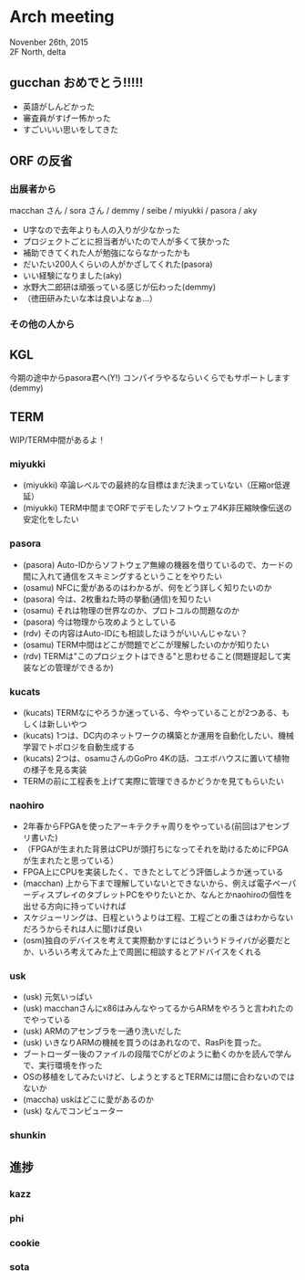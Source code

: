 # Arch meeting
Novenber 26th, 2015  
2F North, delta

## gucchan おめでとう!!!!!

* 英語がしんどかった
* 審査員がすげー怖かった
* すごいいい思いをしてきた

## ORF の反省

### 出展者から
macchan さん / sora さん / demmy / seibe / miyukki / pasora / aky

* U字なので去年よりも人の入りが少なかった
* プロジェクトごとに担当者がいたので人が多くて狭かった
* 補助できてくれた人が勉強にならなかったかも
* だいたい200人くらいの人がかざしてくれた(pasora)
* いい経験になりました(aky)
* 水野大二郎研は頑張っている感じが伝わった(demmy)
* （徳田研みたいな本は良いよなぁ…）

### その他の人から

## KGL
今期の途中からpasora君へ(Y!)
コンパイラやるならいくらでもサポートします(demmy)

## TERM
WIP/TERM中間があるよ！

### miyukki
* (miyukki) 卒論レベルでの最終的な目標はまだ決まっていない（圧縮or低遅延）
* (miyukki) TERM中間までORFでデモしたソフトウェア4K非圧縮映像伝送の安定化をしたい

### pasora
* (pasora) Auto-IDからソフトウェア無線の機器を借りているので、カードの間に入れて通信をスキミングするということをやりたい
* (osamu) NFCに愛があるのはわかるが、何をどう詳しく知りたいのか
* (pasora) 今は、2枚重ねた時の挙動(通信)を知りたい
* (osamu) それは物理の世界なのか、プロトコルの問題なのか
* (pasora) 今は物理から攻めようとしている
* (rdv) その内容はAuto-IDにも相談したほうがいいんじゃない？
* (osamu) TERM中間はどこが問題でどこが理解したいのかが知りたい
* (rdv) TERMは"このプロジェクトはできる"と思わせること(問題提起して実装などの管理ができるか)

### kucats
* (kucats) TERMなにやろうか迷っている、今やっていることが2つある、もしくは新しいやつ
* (kucats) 1つは、DC内のネットワークの構築とか運用を自動化したい、機械学習でトポロジを自動生成する
* (kucats) 2つは、osamuさんのGoPro 4Kの話、コエボハウスに置いて植物の様子を見る実装
* TERMの前に工程表を上げて実際に管理できるかどうかを見てもらいたい

### naohiro
* 2年春からFPGAを使ったアーキテクチャ周りをやっている(前回はアセンブリ書いた)
* （FPGAが生まれた背景はCPUが頭打ちになってそれを助けるためにFPGAが生まれたと思っている）
* FPGA上にCPUを実装したく、できたとしてどう評価しようか迷っている
* (macchan) 上から下まで理解していないとできないから、例えば電子ペーパーディスプレイのタブレットPCをやりたいとか、なんとかnaohiroの個性を出せる方向に持っていければ
* スケジューリングは、日程というよりは工程、工程ごとの重さはわからないだろうからそれは人に聞けば良い
* (osm)独自のデバイスを考えて実際動かすにはどういうドライバが必要だとか、いろいろ考えてみた上で周囲に相談するとアドバイスをくれる

### usk
* (usk) 元気いっぱい
* (usk) macchanさんにx86はみんなやってるからARMをやろうと言われたのでやっている
* (usk) ARMのアセンブラを一通り洗いだした
* (usk) いきなりARMの機械を買うのはあれなので、RasPiを買った。
* ブートローダー後のファイルの段階でCがどのように動くのかを読んで学んで、実行環境を作った
* OSの移植をしてみたいけど、しようとするとTERMには間に合わないのではないか
* (maccha) uskはどこに愛があるのか
* (usk) なんでコンピューター

### shunkin

## 進捗

### kazz

### phi

### cookie

### sota
